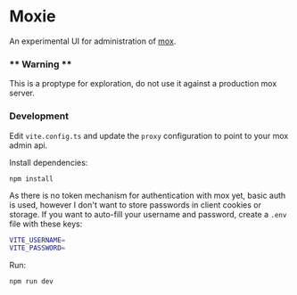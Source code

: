 # Moxie

An experimental UI for administration of [mox](https://github.com/mjl-/mox).

### ** Warning **

This is a proptype for exploration, do not use it against a production mox server.

### Development

Edit `vite.config.ts` and update the `proxy` configuration to point to your mox admin api.

Install dependencies:

`npm install`

As there is no token mechanism for authentication with mox yet, basic auth is used, however I don't want to store passwords in client cookies or storage.  If you want to auto-fill your username and password, create a `.env` file with these keys:

```sh
VITE_USERNAME=
VITE_PASSWORD=
```

Run:

`npm run dev`
